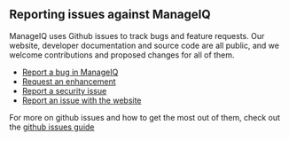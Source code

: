 
## Reporting issues against ManageIQ

ManageIQ uses Github issues to track bugs and feature requests. Our
website, developer documentation and source code are all public, and we
welcome contributions and proposed changes for all of them.

* [Report a bug in ManageIQ](https://github.com/ManageIQ/manageiq/issues/new?labels=bug)
* [Request an enhancement](https://github.com/ManageIQ/manageiq/issues/new?labels=enhancement)
* [Report a security issue](/community/security-issue)
* [Report an issue with the website](https://github.com/ManageIQ/manageiq.org/issues/new)

For more on github issues and how to get the most out of them, check out the
[github issues guide](https://guides.github.com/features/issues/)


